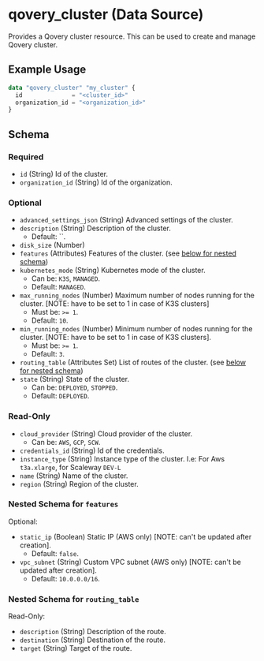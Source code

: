 # qovery_cluster (Data Source)

Provides a Qovery cluster resource. This can be used to create and manage Qovery cluster.
## Example Usage
```terraform
data "qovery_cluster" "my_cluster" {
  id              = "<cluster_id>"
  organization_id = "<organization_id>"
}
```

<!-- schema generated by tfplugindocs -->
## Schema

### Required

- `id` (String) Id of the cluster.
- `organization_id` (String) Id of the organization.

### Optional

- `advanced_settings_json` (String) Advanced settings of the cluster.
- `description` (String) Description of the cluster.
	- Default: ``.
- `disk_size` (Number)
- `features` (Attributes) Features of the cluster. (see [below for nested schema](#nestedatt--features))
- `kubernetes_mode` (String) Kubernetes mode of the cluster.
	- Can be: `K3S`, `MANAGED`.
	- Default: `MANAGED`.
- `max_running_nodes` (Number) Maximum number of nodes running for the cluster. [NOTE: have to be set to 1 in case of K3S clusters]
	- Must be: `>= 1`.
	- Default: `10`.
- `min_running_nodes` (Number) Minimum number of nodes running for the cluster. [NOTE: have to be set to 1 in case of K3S clusters].
	- Must be: `>= 1`.
	- Default: `3`.
- `routing_table` (Attributes Set) List of routes of the cluster. (see [below for nested schema](#nestedatt--routing_table))
- `state` (String) State of the cluster.
	- Can be: `DEPLOYED`, `STOPPED`.
	- Default: `DEPLOYED`.

### Read-Only

- `cloud_provider` (String) Cloud provider of the cluster.
	- Can be: `AWS`, `GCP`, `SCW`.
- `credentials_id` (String) Id of the credentials.
- `instance_type` (String) Instance type of the cluster. I.e: For Aws `t3a.xlarge`, for Scaleway `DEV-L`
- `name` (String) Name of the cluster.
- `region` (String) Region of the cluster.

<a id="nestedatt--features"></a>
### Nested Schema for `features`

Optional:

- `static_ip` (Boolean) Static IP (AWS only) [NOTE: can't be updated after creation].
	- Default: `false`.
- `vpc_subnet` (String) Custom VPC subnet (AWS only) [NOTE: can't be updated after creation].
	- Default: `10.0.0.0/16`.


<a id="nestedatt--routing_table"></a>
### Nested Schema for `routing_table`

Read-Only:

- `description` (String) Description of the route.
- `destination` (String) Destination of the route.
- `target` (String) Target of the route.

